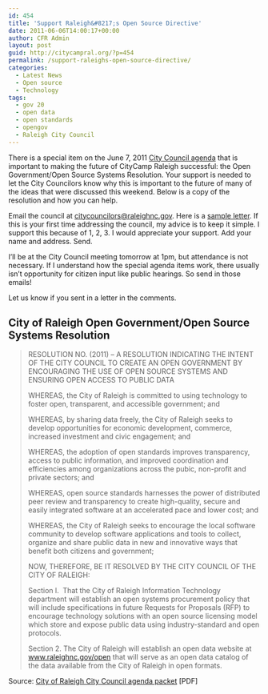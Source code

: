 ```yaml
---
id: 454
title: 'Support Raleigh&#8217;s Open Source Directive'
date: 2011-06-06T14:00:17+00:00
author: CFR Admin
layout: post
guid: http://citycampral.org/?p=454
permalink: /support-raleighs-open-source-directive/
categories:
  - Latest News
  - Open source
  - Technology
tags:
  - gov 20
  - open data
  - open standards
  - opengov
  - Raleigh City Council
---
```

There is a special item on the June 7, 2011 <a title="City Council agenda" href="http://www.raleighnc.gov/content/BoardsCommissions/Documents/CityCouncil/CityCouncilAgenda.pdf" target="_blank">City Council agenda</a> that is important to making the future of CityCamp Raleigh successful: the Open Government/Open Source Systems Resolution. Your support is needed to let the City Councilors know why this is important to the future of many of the ideas that were discussed this weekend. Below is a copy of the resolution and how you can help.

Email the council at [citycouncilors@raleighnc.gov](mailto:citycouncilors@raleighnc.gov "citycouncilors at raleighnc.gov"). Here is a <a title="sample letter" href="https://gist.github.com/1009560" target="_blank">sample letter</a>. If this is your first time addressing the council, my advice is to keep it simple. I support this because of 1, 2, 3. I would appreciate your support. Add your name and address. Send.

I&#8217;ll be at the City Council meeting tomorrow at 1pm, but attendance is not necessary. If I understand how the special agenda items work, there usually isn&#8217;t opportunity for citizen input like public hearings. So send in those emails!

Let us know if you sent in a letter in the comments.

## City of Raleigh Open Government/Open Source Systems Resolution

> RESOLUTION NO. (2011) &#8211; A RESOLUTION INDICATING THE INTENT OF THE CITY COUNCIL TO CREATE AN OPEN GOVERNMENT BY ENCOURAGING THE USE OF OPEN SOURCE SYSTEMS AND ENSURING OPEN ACCESS TO PUBLIC DATA
> 
> WHEREAS, the City of Raleigh is committed to using technology to foster open, transparent, and accessible government; and
> 
> WHEREAS, by sharing data freely, the City of Raleigh seeks to develop opportunities for economic development, commerce, increased investment and civic engagement; and
> 
> WHEREAS, the adoption of open standards improves transparency, access to public information, and improved coordination and efficiencies among organizations across the pubic, non-profit and private sectors; and
> 
> WHEREAS, open source standards harnesses the power of distributed peer review and transparency to create high-quality, secure and easily integrated software at an accelerated pace and lower cost; and
> 
> WHEREAS, the City of Raleigh seeks to encourage the local software community to develop software applications and tools to collect, organize and share public data in new and innovative ways that benefit both citizens and government;
> 
> NOW, THEREFORE, BE IT RESOLVED BY THE CITY COUNCIL OF THE CITY OF RALEIGH:
> 
> Section l.  That the City of Raleigh Information Technology department will establish an open systems procurement policy that will include specifications in future Requests for Proposals (RFP) to encourage technology solutions with an open source licensing model which store and expose public data using industry-standard and open protocols.
> 
> Section 2. The City of Raleigh will establish an open data website at www.raleighnc.gov/open that will serve as an open data catalog of the data available from the City of Raleigh in open formats.

Source: <a title="City of Raleigh City Council agenda packet" href="http://raleighnc.gov/content/BoardsCommissions/Documents/CityCouncil/AgendaPacket/14CLERKSIOpenGovernmentOpenSourceSystemsResolution.pdf" target="_blank">City of Raleigh City Council agenda packet</a> [PDF]